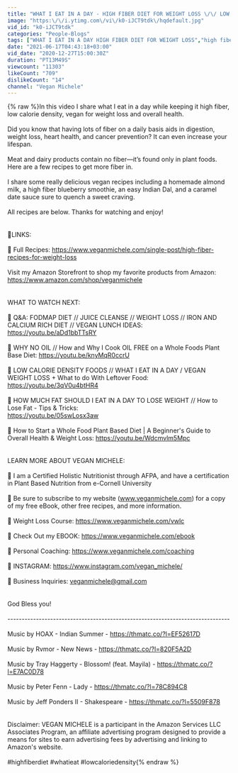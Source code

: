 ```yaml
---
title: "WHAT I EAT IN A DAY - HIGH FIBER DIET FOR WEIGHT LOSS \/\/ LOW CALORIE DENSITY FOODS \/\/ VEGAN RECIPES"
image: "https:\/\/i.ytimg.com\/vi\/k0-iJCT9tdk\/hqdefault.jpg"
vid_id: "k0-iJCT9tdk"
categories: "People-Blogs"
tags: ["WHAT I EAT IN A DAY HIGH FIBER DIET FOR WEIGHT LOSS","high fiber diet for weight loss","high fiber vegetables and fruits"]
date: "2021-06-17T04:43:18+03:00"
vid_date: "2020-12-27T15:00:30Z"
duration: "PT13M49S"
viewcount: "11303"
likeCount: "709"
dislikeCount: "14"
channel: "Vegan Michele"
---
```

{% raw %}In this video I share what I eat in a day while keeping it high fiber, low calorie density, vegan for weight loss and overall health.  <br /><br />Did you know that having lots of fiber on a daily basis aids in digestion, weight loss, heart health, and cancer prevention? It can even increase your lifespan. <br /><br />Meat and dairy products contain no fiber—it’s found only in plant foods. Here are a few recipes to get more fiber in.<br /><br />I share some really delicious vegan recipes including a homemade almond milk, a high fiber blueberry smoothie, an easy Indian Dal, and a caramel date sauce sure to quench a sweet craving. <br /><br />All recipes are below. Thanks for watching and enjoy!<br /><br /><br />📱LINKS:<br /><br />🌱 Full Recipes: <a rel="nofollow" target="blank" href="https://www.veganmichele.com/single-post/high-fiber-recipes-for-weight-loss">https://www.veganmichele.com/single-post/high-fiber-recipes-for-weight-loss</a><br /><br />Visit my Amazon Storefront to shop my favorite products from Amazon: <a rel="nofollow" target="blank" href="https://www.amazon.com/shop/veganmichele">https://www.amazon.com/shop/veganmichele</a><br /><br /><br />WHAT TO WATCH NEXT:<br /><br />🎥  Q&amp;A: FODMAP DIET // JUICE CLEANSE // WEIGHT LOSS // IRON AND CALCIUM RICH DIET // VEGAN LUNCH IDEAS: <a rel="nofollow" target="blank" href="https://youtu.be/aDd1bbTTsRY">https://youtu.be/aDd1bbTTsRY</a><br /><br />🎥  WHY NO OIL // How and Why I Cook OIL FREE on a Whole Foods Plant Base Diet: <a rel="nofollow" target="blank" href="https://youtu.be/knyMqR0ccrU">https://youtu.be/knyMqR0ccrU</a><br /><br />🎥  LOW CALORIE DENSITY FOODS // WHAT I EAT IN A DAY / VEGAN WEIGHT LOSS + What to do With Leftover Food: <a rel="nofollow" target="blank" href="https://youtu.be/3qV0u4btHR4">https://youtu.be/3qV0u4btHR4</a><br /><br />🎥  HOW MUCH FAT SHOULD I EAT IN A DAY TO LOSE WEIGHT // How to Lose Fat - Tips &amp; Tricks: <br /><a rel="nofollow" target="blank" href="https://youtu.be/05swLosx3aw">https://youtu.be/05swLosx3aw</a><br /><br />🎥  How to Start a Whole Food Plant Based Diet | A Beginner's Guide to Overall Health &amp; Weight Loss: <a rel="nofollow" target="blank" href="https://youtu.be/Wdcmvlm5Mpc">https://youtu.be/Wdcmvlm5Mpc</a><br /><br /><br />LEARN MORE ABOUT VEGAN MICHELE:<br /><br />🔹  I am a Certified Holistic Nutritionist through AFPA, and have a certification in Plant Based Nutrition from e-Cornell University<br /><br />🔹 Be sure to subscribe to my website (www.veganmichele.com) for a copy of my free eBook, other free recipes, and more information.<br /><br />🔹  Weight Loss Course: <a rel="nofollow" target="blank" href="https://www.veganmichele.com/vwlc">https://www.veganmichele.com/vwlc</a><br /><br />🔹  Check Out my EBOOK: <a rel="nofollow" target="blank" href="https://www.veganmichele.com/ebook">https://www.veganmichele.com/ebook</a> <br /><br />🔹  Personal Coaching: <a rel="nofollow" target="blank" href="https://www.veganmichele.com/coaching">https://www.veganmichele.com/coaching</a><br /><br />🔹  INSTAGRAM: <a rel="nofollow" target="blank" href="https://www.instagram.com/vegan_michele/">https://www.instagram.com/vegan_michele/</a><br /><br />🔹  Business Inquiries: veganmichele@gmail.com<br /><br /><br />God Bless you!<br /><br />------------------------------------------------------------------------------ <br /><br />Music by HOAX - Indian Summer - <a rel="nofollow" target="blank" href="https://thmatc.co/?l=EF52617D">https://thmatc.co/?l=EF52617D</a><br /><br />Music by Rvmor - New News - <a rel="nofollow" target="blank" href="https://thmatc.co/?l=820F5A2D">https://thmatc.co/?l=820F5A2D</a><br /><br />Music by Tray Haggerty - Blossom! (feat. Mayila) - <a rel="nofollow" target="blank" href="https://thmatc.co/?l=E7AC0D78">https://thmatc.co/?l=E7AC0D78</a><br /><br />Music by Peter Fenn - Lady  - <a rel="nofollow" target="blank" href="https://thmatc.co/?l=78C894C8">https://thmatc.co/?l=78C894C8</a><br /><br />Music by Jeff Ponders II - Shakespeare - <a rel="nofollow" target="blank" href="https://thmatc.co/?l=5509F878">https://thmatc.co/?l=5509F878</a><br /><br /><br />Disclaimer: VEGAN MICHELE is a participant in the Amazon Services LLC Associates Program, an affiliate advertising program designed to provide a means for sites to earn advertising fees by advertising and linking to Amazon's website.<br /><br />#highfiberdiet #whatieat #lowcaloriedensity{% endraw %}
